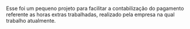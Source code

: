 Esse foi um pequeno projeto para facilitar a contabilização do pagamento referente as horas extras trabalhadas, realizado pela empresa na qual trabalho atualmente.
